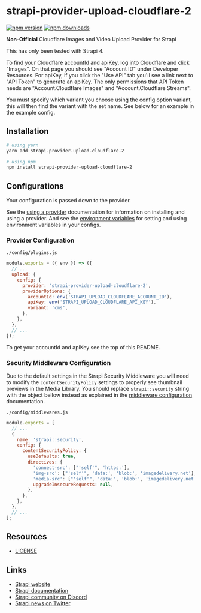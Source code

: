 # strapi-provider-upload-cloudflare-2

[![npm version](https://img.shields.io/npm/v/strapi-provider-upload-cloudflare-2.svg)](https://www.npmjs.org/package/strapi-provider-upload-cloudflare-2)
[![npm downloads](https://img.shields.io/npm/dm/strapi-provider-upload-cloudflare-2.svg)](https://www.npmjs.org/package/strapi-provider-upload-cloudflare-2)

**Non-Official** Cloudflare Images and Video Upload Provider for Strapi

This has only been tested with Strapi 4.

To find your Cloudflare accountId and apiKey, log into Cloudflare and click "Images". On that page you should see "Account ID" under Developer Resources. For apiKey, if you click the "Use API" tab you'll see a link next to "API Token" to generate an apiKey. The only permissions that API Token needs are "Account.Cloudflare Images" and "Account.Cloudflare Streams".

You must specify which variant you choose using the config option variant, this will then find the variant with the set name. See below for an example in the example config.

## Installation

```bash
# using yarn
yarn add strapi-provider-upload-cloudflare-2

# using npm
npm install strapi-provider-upload-cloudflare-2
```

## Configurations

Your configuration is passed down to the provider.

See the [using a provider](https://docs.strapi.io/developer-docs/latest/plugins/upload.html#using-a-provider) documentation for information on installing and using a provider. And see the [environment variables](https://docs.strapi.io/developer-docs/latest/setup-deployment-guides/configurations/optional/environment.html#environment-variables) for setting and using environment variables in your configs.

### Provider Configuration

`./config/plugins.js`

```js
module.exports = ({ env }) => ({
  // ...
  upload: {
    config: {
      provider: 'strapi-provider-upload-cloudflare-2',
      providerOptions: {
        accountId: env('STRAPI_UPLOAD_CLOUDFLARE_ACCOUNT_ID'),
        apiKey: env('STRAPI_UPLOAD_CLOUDFLARE_API_KEY'),
        variant: 'cms',
      },
    },
  },
  // ...
});
```

To get your accountId and apiKey see the top of this README.

### Security Middleware Configuration

Due to the default settings in the Strapi Security Middleware you will need to modify the `contentSecurityPolicy` settings to properly see thumbnail previews in the Media Library. You should replace `strapi::security` string with the object bellow instead as explained in the [middleware configuration](https://docs.strapi.io/developer-docs/latest/setup-deployment-guides/configurations/required/middlewares.html#loading-order) documentation.

`./config/middlewares.js`

```js
module.exports = [
  // ...
  {
    name: 'strapi::security',
    config: {
      contentSecurityPolicy: {
        useDefaults: true,
        directives: {
          'connect-src': ["'self'", 'https:'],
          'img-src': ["'self'", 'data:', 'blob:', 'imagedelivery.net'],
          'media-src': ["'self'", 'data:', 'blob:', 'imagedelivery.net', 'videodelivery.net', 'watch.cloudflarestream.com'],
          upgradeInsecureRequests: null,
        },
      },
    },
  },
  // ...
];
```

## Resources

- [LICENSE](LICENSE)

## Links

- [Strapi website](https://strapi.io/)
- [Strapi documentation](https://docs.strapi.io)
- [Strapi community on Discord](https://discord.strapi.io)
- [Strapi news on Twitter](https://twitter.com/strapijs)
